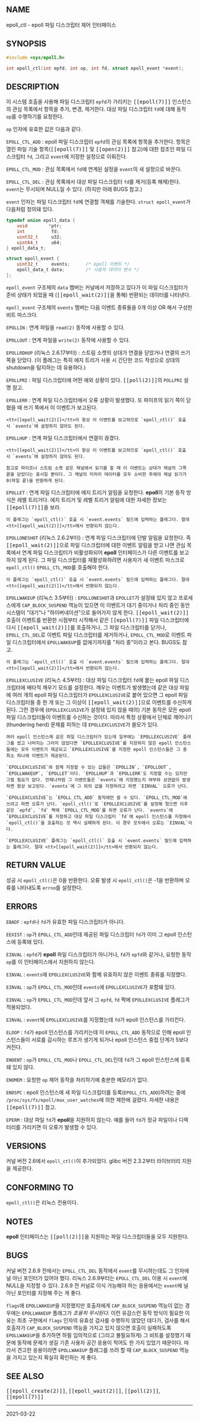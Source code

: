 ## NAME

epoll_ctl - epoll 파일 디스크립터 제어 인터페이스

## SYNOPSIS

```c
#include <sys/epoll.h>

int epoll_ctl(int epfd, int op, int fd, struct epoll_event *event);
```

## DESCRIPTION

이 시스템 호출을 사용해 파일 디스크립터 `epfd`가 가리키는 <tt>[[epoll(7)]]</tt> 인스턴스의 관심 목록에서 항목을 추가, 변경, 제거한다. 대상 파일 디스크립터 `fd`에 대해 동작 `op`를 수행하기를 요청한다.

`op` 인자에 유효한 값은 다음과 같다.

`EPOLL_CTL_ADD`
:   epoll 파일 디스크립터 `epfd`의 관심 목록에 항목을 추가한다. 항목은 열린 파일 기술 항목(<tt>[[epoll(7)]]</tt> 및 <tt>[[open(2)]]</tt> 참고)에 대한 참조인 파일 디스크립터 `fd`, 그리고 `event`에 지정한 설정으로 이뤄진다.

`EPOLL_CTL_MOD`
:   관심 목록에서 `fd`에 연계된 설정을 `event`의 새 설정으로 바꾼다.

`EPOLL_CTL_DEL`
:   관심 목록에서 대상 파일 디스크립터 `fd`를 제거(등록 해제)한다. `event`는 무시되며 NULL일 수 있다. (하지만 아래 BUGS 참고.)

`event` 인자는 파일 디스크립터 `fd`에 연결할 객체를 기술한다. `struct epoll_event`가 다음처럼 정의돼 있다.

```c
typedef union epoll_data {
    void        *ptr;
    int          fd;
    uint32_t     u32;
    uint64_t     u64;
} epoll_data_t;

struct epoll_event {
    uint32_t     events;      /* epoll 이벤트 */
    epoll_data_t data;        /* 사용자 데이터 변수 */
};
```

`epoll_event` 구조체의 `data` 멤버는 커널에서 저장하고 있다가 이 파일 디스크립터가 준비 상태가 되었을 때 (<tt>[[epoll_wait(2)]]</tt>을 통해) 반환되는 데이터를 나타낸다.

`epoll_event` 구조체의 `events` 멤버는 다음 이벤트 종류들을 0개 이상 OR 해서 구성한 비트 마스크다.

`EPOLLIN`
:   연계 파일을 `read(2)` 동작에 사용할 수 있다.

`EPOLLOUT`
:   연계 파일을 `write(2)` 동작에 사용할 수 있다.

`EPOLLRDHUP` (리눅스 2.6.17부터)
:   스트림 소켓의 상대가 연결을 닫았거나 연결의 쓰기 쪽을 닫았다. (이 플래그는 특히 에지 트리거 사용 시 간단한 코드 작성으로 상대의 shutdown을 탐지하는 데 유용하다.)

`EPOLLPRI`
:   파일 디스크립터에 어떤 예외 상황이 있다. <tt>[[poll(2)]]</tt>의 `POLLPRI` 설명 참고.

`EPOLLERR`
:   연계 파일 디스크립터에서 오류 상황이 발생했다. 또 파이프의 읽기 쪽이 닫혔을 때 쓰기 쪽에서 이 이벤트가 보고된다.

    <tt>[[epoll_wait(2)]]</tt>이 항상 이 이벤트를 보고하므로 `epoll_ctl()` 호출 시 `events`에 설정하지 않아도 된다.

`EPOLLHUP`
:   연계 파일 디스크립터에서 연결이 끊겼다.

    <tt>[[epoll_wait(2)]]</tt>이 항상 이 이벤트를 보고하므로 `epoll_ctl()` 호출 시 `events`에 설정하지 않아도 된다.

    참고로 파이프나 스트림 소켓 같은 채널에서 읽기를 할 때 이 이벤트는 상대가 채널의 그쪽 끝을 닫았다는 표시일 뿐이다. 그 채널의 미처리 데이터를 모두 소비한 후에야 채널 읽기가 0(파일 끝)을 반환하게 된다.

`EPOLLET`
:   연계 파일 디스크립터에 에지 트리거 알림을 요청한다. **epoll**의 기본 동작 방식은 레벨 트리거다. 에지 트리거 및 레벨 트리거 알림에 대한 자세한 정보는 <tt>[[epoll(7)]]</tt>을 보라.

    이 플래그는 `epoll_ctl()` 호출 시 `event.events` 필드에 입력하는 플래그다. 절대 <tt>[[epoll_wait(2)]]</tt>에서 반환되지 않는다.

`EPOLLONESHOT` (리눅스 2.6.2부터)
:   연계 파일 디스크립터에 단발 알림을 요청한다. 즉 <tt>[[epoll_wait(2)]]</tt>으로 파일 디스크립터에 대한 이벤트 알림을 받고 나면 관심 목록에서 연계 파일 디스크립터가 비활성화되어 **epoll** 인터페이스가 다른 이벤트를 보고하지 않게 된다. 그 파일 디스크립터를 재활성화하려면 사용자가 새 이벤트 마스크로 `epoll_ctl()` `EPOLL_CTL_MOD`를 호출해야 한다.

    이 플래그는 `epoll_ctl()` 호출 시 `event.events` 필드에 입력하는 플래그다. 절대 <tt>[[epoll_wait(2)]]</tt>에서 반환되지 않는다.

`EPOLLWAKEUP` (리눅스 3.5부터)
:   `EPOLLONESHOT`과 `EPOLLET`가 설정돼 있지 않고 프로세스에게 `CAP_BLOCK_SUSPEND` 역능이 있으면 이 이벤트가 대기 중이거나 처리 중인 동안 시스템이 "대기"나 "하이버네이션"으로 들어가지 않게 한다. <tt>[[epoll_wait(2)]]</tt> 호출이 이벤트를 반환한 시점부터 시작해서 같은 <tt>[[epoll(7)]]</tt> 파일 디스크립터에 다시 <tt>[[epoll_wait(2)]]</tt>를 호출하거나, 그 파일 디스크립터를 닫거나, `EPOLL_CTL_DEL`로 이벤트 파일 디스크립터를 제거하거나, `EPOLL_CTL_MOD`로 이벤트 파일 디스크립터에서 `EPOLLWAKEUP`를 없애기까지를 "처리 중"이라고 본다. BUGS도 참고.

    이 플래그는 `epoll_ctl()` 호출 시 `event.events` 필드에 입력하는 플래그다. 절대 <tt>[[epoll_wait(2)]]</tt>에서 반환되지 않는다.

`EPOLLEXCLUSIVE` (리눅스 4.5부터)
:   대상 파일 디스크립터 `fd`에 붙는 epoll 파일 디스크립터에 배타적 깨우기 모드를 설정한다. 깨우는 이벤트가 발생했는데 같은 대상 파일에 여러 개의 epoll 파일 디스크립터가 `EPOLLEXCLUSIVE`로 붙어 있으면 그 epoll 파일 디스크립터들 중 한 개 또는 그 이상이 <tt>[[epoll_wait(2)]]</tt>으로 이벤트를 수신하게 된다. 그런 경우에 (`EPOLLEXCLUSIVE`가 설정돼 있지 않을 때의) 기본 동작은 모든 epoll 파일 디스크립터들이 이벤트를 수신하는 것이다. 따라서 특정 상황에서 단체로 깨어나기(thundering herd) 문제를 피하는 데 `EPOLLEXCLUSIVE`가 쓸모가 있다.

    여러 epoll 인스턴스에 같은 파일 디스크립터가 있는데 일부에는 `EPOLLEXCLUSIVE` 플래그를 썼고 나머지는 그러지 않았다면 `EPOLLEXCLUSIVE`를 지정하지 않은 epoll 인스턴스들에는 모두 이벤트가 제공되고 `EPOLLEXCLUSIVE`를 지정한 epoll 인스턴스들은 그 중 최소 하나에 이벤트가 제공된다.

    `EPOLLEXCLUSIVE`와 함께 지정할 수 있는 값들은 `EPOLLIN`, `EPOLLOUT`, `EPOLLWAKEUP`, `EPOLLET`이다. `EPOLLHUP`과 `EPOLLERR`도 지정할 수는 있지만 그럴 필요가 없다. 언제나처럼 그 이벤트들은 `events`에 지정했는지 여부와 상관없이 발생하면 항상 보고된다. `events`에 그 외의 값을 지정하려고 하면 `EINVAL` 오류가 난다.

    `EPOLLEXCLUSIVE`는 `EPOLL_CTL_ADD` 동작에만 쓸 수 있다. `EPOLL_CTL_MOD`에 쓰려고 하면 오류가 난다. `epoll_ctl()`로 `EPOLLEXCLUSIVE`를 설정해 뒀으면 이후 같은 `epfd`, `fd` 짝에 `EPOLL_CTL_MOD`를 하면 오류가 난다. `events`에 `EPOLLEXCLUSIVE`를 지정하고 대상 파일 디스크립터 `fd`에 epoll 인스턴스를 지정해서 `epoll_ctl()`을 호출하는 것 역시 실패하게 된다. 이 경우 모두에서 오류는 `EINVAL`이다.

    `EPOLLEXCLUSIVE` 플래그는 `epoll_ctl()` 호출 시 `event.events` 필드에 입력하는 플래그다. 절대 <tt>[[epoll_wait(2)]]</tt>에서 반환되지 않는다.

## RETURN VALUE

성공 시 `epoll_ctl()`은 0을 반환한다. 오류 발생 시 `epoll_ctl()`은 -1을 반환하며 오류를 나타내도록 `errno`를 설정한다.

## ERRORS

`EBADF`
:   `epfd`나 `fd`가 유효한 파일 디스크립터가 아니다.

`EEXIST`
:   `op`가 `EPOLL_CTL_ADD`인데 제공된 파일 디스크립터 `fd`가 이미 그 epoll 인스턴스에 등록돼 있다.

`EINVAL`
:   `epfd`가 **epoll** 파일 디스크립터가 아니거나, `fd`가 `epfd`와 같거나, 요청한 동작 `op`를 이 인터페이스에서 지원하지 않는다.

`EINVAL`
:   `events`에 `EPOLLEXCLUSIVE`와 함께 유효하지 않은 이벤트 종류를 지정했다.

`EINVAL`
:   `op`가 `EPOLL_CTL_MOD`인데 `events`에 `EPOLLEXCLUSIVE`가 포함돼 있다.

`EINVAL`
:   `op`가 `EPOLL_CTL_MOD`인데 앞서 그 `epfd`, `fd` 짝에 `EPOLLEXCLUSIVE` 플래그가 적용되었다.

`EINVAL`
:   `event`에 `EPOLLEXCLUSIVE`를 지정했는데 `fd`가 epoll 인스턴스를 가리킨다.

`ELOOP`
:   `fd`가 epoll 인스턴스를 가리키는데 이 `EPOLL_CTL_ADD` 동작으로 인해 epoll 인스턴스들이 서로를 감시하는 루프가 생기게 되거나 epoll 인스턴스 중첩 단계가 5보다 커진다.

`ENOENT`
:   `op`가 `EPOLL_CTL_MOD`나 `EPOLL_CTL_DEL`인데 `fd`가 그 epoll 인스턴스에 등록돼 있지 않다.

`ENOMEM`
:   요청한 `op` 제어 동작을 처리하기에 충분한 메모리가 없다.

`ENOSPC`
:   epoll 인스턴스에 새 파일 디스크립터를 등록(`EPOLL_CTL_ADD`)하려는 중에 `/proc/sys/fs/epoll/max_user_watches`에 의한 제한에 걸렸다. 자세한 내용은 <tt>[[epoll(7)]]</tt> 참고.

`EPERM`
:   대상 파일 `fd`가 **epoll**을 지원하지 않는다. 예를 들어 `fd`가 정규 파일이나 디렉터리를 가리키면 이 오류가 발생할 수 있다.

## VERSIONS

커널 버전 2.6에서 `epoll_ctl()`이 추가되었다. glibc 버전 2.3.2부터 라이브러리 지원을 제공한다.

## CONFORMING TO

`epoll_ctl()`은 리눅스 전용이다.

## NOTES

**epoll** 인터페이스는 <tt>[[poll(2)]]</tt>을 지원하는 파일 디스크립터들을 모두 지원한다.

## BUGS

커널 버전 2.6.9 전에서는 `EPOLL_CTL_DEL` 동작에서 `event`를 무시하는데도 그 인자에 널 아닌 포인터가 있어야 했다. 리눅스 2.6.9부터는 `EPOLL_CTL_DEL` 이용 시 `event`에 NULL을 지정할 수 있다. 2.6.9 전 커널로 이식 가능해야 하는 응용에서는 `event`에 널 아닌 포인터를 지정해 주는 게 좋다.

`flags`에 `EPOLLWAKEUP`을 지정했지만 호출자에게 `CAP_BLOCK_SUSPEND` 역능이 없는 경우에는 `EPOLLWAKEUP` 플래그가 *조용히 무시된다*. 이런 유감스런 동작 방식이 필요한 이유는 최초 구현에서 `flags` 인자의 유효성 검사를 수행하지 않았던 데다가, 검사를 해서 호출자가 `CAP_BLOCK_SUSPEND` 역능을 가지고 있지 않으면 호출이 실패하도록 `EPOLLWAKEUP`을 추가하면 하필 임의적으로 (그리고 불필요하게) 그 비트를 설정했기 때문에 동작에 문제가 생길 기존 사용자 공간 응용이 적어도 한 가지 있었기 때문이다. 따라서 견고한 응용이라면 `EPOLLWAKEUP` 플래그를 쓰려 할 때 `CAP_BLOCK_SUSPEND` 역능을 가지고 있는지 확실히 확인하는 게 좋다.

## SEE ALSO

<tt>[[epoll_create(2)]]</tt>, <tt>[[epoll_wait(2)]]</tt>, <tt>[[poll(2)]]</tt>, <tt>[[epoll(7)]]</tt>

----

2021-03-22
